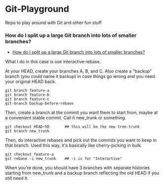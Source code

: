 # Git-Playground

Repo to play around with Git and other fun stuff


### How do I split up a large Git branch into lots of smaller branches?

* [How do I split up a large Git branch into lots of smaller branches?](https://stackoverflow.com/questions/12540446/how-do-i-split-up-a-large-git-branch-into-lots-of-smaller-branches)



What I do in this case is use interactive rebase.

At your HEAD, create your branches A, B, and C. Also create a "backup" branch (you could name it backup) in case things go wrong and you need your original HEAD back.
``` 
git branch feature-a
git branch feature-b
git branch feature-c
git-branch backup-before-rebase

``` 
Then, create a branch at the commit you want them to start from, maybe at a convenient stable commit. Call it new_trunk or something.

``` 
git checkout HEAD~50       ## this will be the new tree-trunk
git branch new_trunk

``` 
Then, do interactive rebases and pick out the commits you want to keep in that branch. Used this way, it's basically like cherry-picking in bulk.

``` 
git checkout feature-a
git rebase -i new_trunk    ## -i is for "Interactive"

``` 
When you're done, you should have 3 branches with separate histories starting from new_trunk and a backup branch reflecting the old HEAD if you still need it.